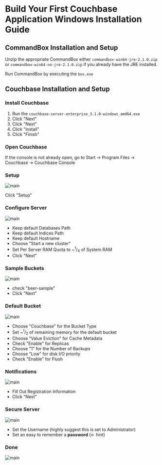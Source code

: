 # Build Your First Couchbase Application Windows Installation Guide

## CommandBox Installation and Setup

Unzip the appropriate CommandBox either `commandbox-win64-jre-2.1.0.zip` or `commandbox-win64-no-jre-2.1.0.zip` if you already have the JRE installed.

Run CommandBox by executing the `box.exe`


## Couchbase Installation and Setup

### Install Couchbase

1. Run the `couchbase-server-enterprise_3.1.0-windows_amd64.exe` 
2. Click "Next"
3. Click "Next"
4. Click "Install"
5. Click "Finish"

### Open Couchbase

If the console is not already open, go to Start -> Program Files -> Couchbase -> Couchbase Console

### Setup

![main](screenshots/couchbase-2.png)

Click "Setup"

### Configure Server

![main](screenshots/couchbase-3.png)

- Keep default Databases Path
- Keep default Indices Path
- Keep default Hostname
- Choose "Start a new cluster"
- Set Per Server RAM Quota to ~<sup>1</sup>/<sub>4</sub> of System RAM
- Click "Next"

### Sample Buckets

![main](screenshots/couchbase-4.png)

- check "beer-sample"
- Click "Next"

### Default Bucket

![main](screenshots/couchbase-5.png)

- Choose "Couchbase" for the Bucket Type
- Set ~<sup>1</sup>/<sub>2</sub> of remaining memory for the default bucket
- Choose "Value Eviction" for Cache Metadata
- Check "Enable" for Replicas
- Choose "1" for the Number of Backups
- Choose "Low" for disk I/O priority
- Check "Enable" for Flush

### Notifications

![main](screenshots/couchbase-6.png)

- Fill Out Registration Information
- Click "Next"

### Secure Server

![main](screenshots/couchbase-7.png)

- Set the Username (highly suggest this is set to Administrator)
- Set an easy to remember a **password** (<- hint)

### Done

![main](screenshots/couchbase-10.png)